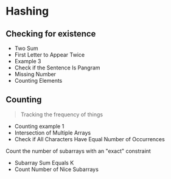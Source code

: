 # Hashing

## Checking for existence
- Two Sum
- First Letter to Appear Twice
- Example 3
- Check if the Sentence Is Pangram
- Missing Number
- Counting Elements

## Counting

> Tracking the frequency of things

- Counting example 1
- Intersection of Multiple Arrays
- Check if All Characters Have Equal Number of Occurrences

Count the number of subarrays with an "exact" constraint

- Subarray Sum Equals K
- Count Number of Nice Subarrays